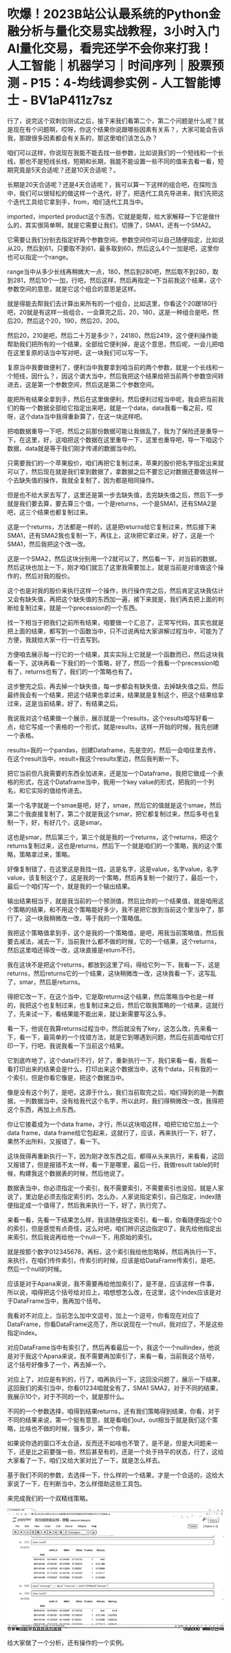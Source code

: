 # 吹爆！2023B站公认最系统的Python金融分析与量化交易实战教程，3小时入门AI量化交易，看完还学不会你来打我！人工智能｜机器学习｜时间序列｜股票预测 - P15：4-均线调参实例 - 人工智能博士 - BV1aP411z7sz

行了，说完这个双刺剑测试之后，接下来我们看第二个，第二个问题是什么呢？就是现在有个问题啊，哎呀，你这个结果你说跟哪些因素有关系？，大家可能会告诉我，那跟很多因素都会有关系的，那这里咱们该怎么办？

咱们可以这样，你说现在我能不能去找一些参数，比如说我们的一个短线和一个长线，那也不是短线长线，短期和长期，我能不能设置一些不同的值来去看一看，短期究竟是5天合适呢？还是10天合适呢？。

长期是20天合适呢？还是4天合适呢？，我可以算一下这样的组合吧，在探险当中，我们可以很轻松的做这样一个迭代，好了，把迭代工具先导进来，我们先把这个迭代工具给它拿到手，from，咱们迭代工具当中。

imported，imported product这个东西，它就是能帮，给大家解释一下它是做什么的，其实很简单啊，就是它需要让我们，切换了，SMA1，还有一个SMA2。

它需要让我们分别去指定好两个参数空间，参数空间你可以自己随便指定，比如说从20，然后到61，只要取不到61，最多取到60，然后这么4个一加是吧，这里你也可以指定一个range。

range当中从多少长线再稍微大一点，180，然后到280吧，然后取不到280，取到281，然后10个一加，行吧，然后这样，然后再指定一下当前我这个结果，这个参数空间的意思，就是它这个组合的意思是这样。

就是得能去帮我们去计算出来所有的一个组合，比如这里，你看这个20跟180行吧，20就是有这样一些组合，一会算完之后，20，180，这是一种组合是吧，然后20，然后这个20，190，然后20，200。

然后20，210是吧，然后二十万是多少？，24180，然后2419，这个便利操作能帮助我们把所有的一个结果，全部给它便利掉，是这个意思，然后呢，一会儿把咱在这里复原的话当中写对吧，这一块我们可以写一下。

复原当中我要做便利了，便利当中我要拿到咱当前的两个参数，就是一个长线和一个短线，因什么？，因这个谱大当中，然后我把这个结果给把当前两个参数空间转进去，这是第一个参数空间，然后这是第二个参数空间。

能把所有结果全拿到手，然后在这里做便利，然后便利过程当中呢，我会把当前我们的每一个数据全部给它指定出来吧，就是一个data，data我看一看之前，哎呀，这个data当中我得重新算了，在这一块这样吧。

把咱数据重导一下吧，然后之前那份数据可能让我做乱了，我为了保险还是重导一下，在这里，好，这咱把这个数据在这里重导一下，这里也重导吧，导一下咱这个数据，data就是等于我们刚才传递的数据当中的。

只需要我们的一个苹果股价，咱们再把它复制过来，苹果的股价把名字指定出来就可以了，然后现在就是我们拿到数据了，拿数据之后不要忘记对数据还要做这样一个去缺失值的操作，我就全复制了，因为都是相同操作。

但是也不给大家去写了，这里还是第一步去缺失值，去完缺失值之后，然后下一步就是我们要去算，要去算三个值，一个是returns，一个是SMA1，还有SMA2是吧，这三个结果也都复制过来。

这是一个returns，方法都是一样的，这是把returns给它复制过来，然后接下来SMA1，还有SMA2我也复制一下，再往上，这块把它拿过来，好了，这是一个SMA1，然后我把这个改一改。

这是一个SMA2，然后这块分别用一个2就可以了，然后看一下，对当前的数据，然后这块也加上一下，刚才咱们就忘了这里我需要加上，就是当前是对谁做这个操作的，然后对我的股价。

这个也是对我的股价来执行这样一个操作，执行操作完之后，然后肯定这块我估计又会有缺失值，再把这个缺失值的东西加一遍，接下来就是，我们再去把上面的判断给复制过来，就是一个precession的一个东西。

找一下相当于把我们之前所有结果，咱要做一个汇总了，正常写代码，其实也就是把上面的结果，都写到一个函数当中，只不过说再给大家讲解过程当中，可能为了方便，我就给大家一行一行去写到。

方便咱去展示每一行它的一个结果，其实实际上它就是一个函数而已，然后这块我看一下，这块再看一下我们的一个策略，好了，然后一个我看一个precession咱有了，returns也有了，我们的一个策略也有了。

这步整完之后，再去掉一个缺失值，每一步都会有缺失值，去掉缺失值之后，然后最终我会有一个结果，把这个结果也拿过来，结果就是复制这个，把这个结果给拿过来，这是当前结果，好了，有结果之后。

我说我对这个结果做一个展示，展示就是一个results，这个results咱写好看一点，给它写成一个表格的一个形式，就是results，这样一开始的时候，我先创建一个表格。

results=我的一个pandas，创建Dataframe，先是空的，然后一会咱往里去传，在这个result当中，result=我这个results里边，然后我判断一下。

把它当前但凡我需要的东西全加进来，还是加一个Dataframe，我把它做成一个表格的形式，在这个Dataframe当中，我用一个key value的形式，把我的一个列名，和它实际的值给传进去。

第一个名字就是一个smae是吧，好了，smae，然后它的值就是这个smae，然后第二个我直接复制了，第二个就是我这个smar，把它都复制过来，然后多号也复制一下，好，有好几个，这是smar。

这也是smar，然后第三个，第三个就是我的一个returns，这个returns，把这个returns复制过来，这也是returns，然后下一个就是咱们的一个策略，我的这个策略，策略拿过来，策略。

好像复制错了，在这里这是我找一找，这是名字，这是value，名字value，名字value，该复制这个了，这是我的一个策略，然后再复制一个就行了，最后一个，最后一个咱们写一个，就是我的一个输出结果。

输出结果相当于，就是我当前的一个预测值，然后比你的一个结果值，就是咱用这个策略的结果，和不用这个策略能好多少，我不是把它放到当前这个里当中了，那行了，这一块我稍微改一改，等于我的一个策略值。

我把这个策略值拿到手，这个是我的一个策略值，是吧，用我当前策略值，然后我要去减法，减去一下，当前我什么都不做的时候，它的一个结果，这个returns，然后这里咱还得改一改，这块直接是return不行。

我在这块不是把这个returns，都放到这里了吗，得给它列一下，我看一下，这是returns，然后returns它的一个结果，这块稍微改一改，这块我看一下，这写乱了，smar，然后是returns。

得把它改一下，在这个当中，它是取returns这个结果，然后策略当中也是一样的，我把这个也复制过来，也复制过来之后，然后它取我策略的一个结果，这就行了，先来试一下，看结果能不能出来，就让新需要写这么多。

看一下，他说在我算returns过程当中，然后就没有了key，这怎么改，先来看一下，看一下，最简单的一个找错方法，就是它到哪遇到问题，然后在前面咱给它打印一下，行吧，我说我看一下当前这个结果。

它到底咋地了，这个data行不行，好了，重新执行一下，我们来看一看，我看一看打印出来的结果会是什么，打印出来这个数据当中，这有个data，只有我的一个索引，但是你看它像是，把这个数据当中。

像是没有这个列了，是吧，这源于什么，我们当前取完之后，咱们得到的是一列数据，一列数据当中，没有给我代这个名字，所以此时，我们得稍微改一改，我得把这个东西，再加上点东西。

你让它接着成为一个data frame，才行，所以这块咱这样，咱把它给它加上一个data frame，data frame给它包起来，这就行了，应该，再来执行一下，好了，果然不出所料，又报错了，看一下。

这块我得再重新执行一下，因为刚才改东西之后，都得从头来执行，来看看，这回又报错了，但是报错不太一样，看一下是哪里，最后一行，我做result table的时候，构建我这个数据表的时候，然后他说了。

数据表当中，你必须指定一个索引，我不需要索引，不需要索引也没招，就是人家说了，里边是必须去指定索引的，怎么办，人家说指定索引，自己指定，index随便指定成一个值得了，然后我来执行一下，好了，执行完了。

来看一看，先看一下结果怎么样，我该随便指定索引，看一看，你看随便指定个0的索引，但是感觉有点奇怪，这么对吧，咱们辨识这边指定0了，我先给他指定出来索引，然后我说再给他一个null一下，用原始的索引。

就是按那个数字012345678，再标，这个索引我给他忽略掉，然后再执行一下，来执行，在咱们传件索引，传索引的时候，应该是给DataFrame传索引，是吧，然后一个null的时候。

应该是对于Apana来说，我不需要再给他加索引了，是不是，应该这样一件事，所以说，咱得把这个括号给对应上，咱想想怎么改，在这里，这个index应该是对于DataFrame当中，我再加个括号。

我看对不对应上，当前怎么加中文逗号，加上一个逗号，你看现在对应了DataFrame，你看DataFrame这亮了，所以说现在一个null，我对应了，不是这些指定index。

对应DataFrame当中有索引了，然后再看最后一个，我这个一个nullindex，他说是对于我这个Apana来说，我不需要再加索引了，来看一看，当前我这个括号，这个括号好像多了一个，再去掉一个。

对应上了，对应是有判的，行了，咱再执行一下，这回没问题了，展示一下结果，这回我们的索引当中，你看01234咱就全有了，SMA1 SMA2，对于不同的结果，我展示10个，对于不同的一个，就是那什么。

不同的一个参数选择，咱得到结果returns，还有我们策略得到结果，你看，对于不同的结果来说，第一个挺有意思，就是看咱们out，out相当于就是我们这个策略，比啥也不做的时候，强多少，第一个你看。

如果说你选的窗口不太合适，反而还不如啥也不管了，是不是，但是大问题来一下，还是比之前要强一些，然后甚至有的，还是一个处于持平的状态，行了，这给大家看了一下，咱们又给大家对比了一下，就是怎么样去。

基于我们不同的参数，去选择一下，什么样的一个结果，才是一个合适的，这给大家说了一下，在判断当中，怎么样借助这些工具包。

来完成我们的一个双精线策略。

![](img/60f62b7d42ac4fed921d21456b628e78_1.png)

给大家做了一个分析，还有操作的一个实例。